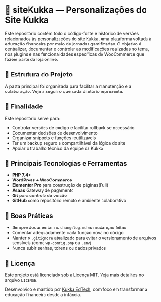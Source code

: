 # 🌱 siteKukka — Personalizações do Site Kukka

Este repositório contém todo o código-fonte e histórico de versões relacionados às personalizações do site Kukka, uma plataforma voltada à educação financeira por meio de jornadas gamificadas. O objetivo é centralizar, documentar e controlar as modificações realizadas no tema, nos plugins e nas funcionalidades específicas do WooCommerce que fazem parte da loja online.

## 🔧 Estrutura do Projeto

A pasta principal foi organizada para facilitar a manutenção e a colaboração. Veja a seguir o que cada diretório representa:


## 🧠 Finalidade

Este repositório serve para:

- Controlar versões de código e facilitar rollback se necessário
- Documentar decisões de desenvolvimento
- Organizar snippets e funções reutilizáveis
- Ter um backup seguro e compartilhável da lógica do site
- Apoiar o trabalho técnico da equipe da Kukka

## 💼 Principais Tecnologias e Ferramentas

- **PHP 7.4+**
- **WordPress + WooCommerce**
- **Elementor Pro** para construção de páginas(Full)
- **Asaas** Gateway de pagamento
- **Git** para controle de versão
- **GitHub** como repositório remoto e ambiente colaborativo

## 🚨 Boas Práticas

- Sempre documentar no `changelog.md` as mudanças feitas
- Comentar adequadamente cada função nova no código
- Manter o `.gitignore` atualizado para evitar o versionamento de arquivos sensíveis (como `wp-config.php` ou `.env`)
- Nunca subir senhas, tokens ou dados privados

## 🧾 Licença

Este projeto está licenciado sob a Licença MIT. Veja mais detalhes no arquivo `LICENSE`.


Desenvolvido e mantido por [Kukka EdTech](https://kukka.com.br), com foco em transformar a educação financeira desde a infância.
